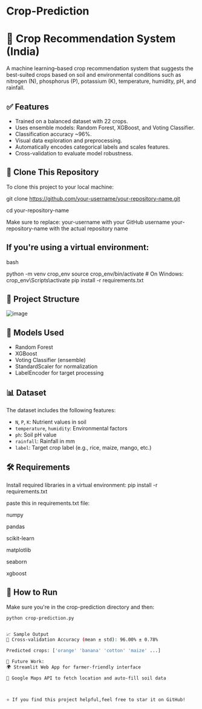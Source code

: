 # Crop-Prediction

# 🌾 Crop Recommendation System (India)

A machine learning–based crop recommendation system that suggests the best-suited crops based on soil and environmental conditions such as nitrogen (N), phosphorus (P), potassium (K), temperature, humidity, pH, and rainfall.

## ✅ Features

- Trained on a balanced dataset with 22 crops.
- Uses ensemble models: Random Forest, XGBoost, and Voting Classifier.
- Classification accuracy ~96%.
- Visual data exploration and preprocessing.
- Automatically encodes categorical labels and scales features.
- Cross-validation to evaluate model robustness.

##  🚀 Clone This Repository
To clone this project to your local machine:


git clone https://github.com/your-username/your-repository-name.git

cd your-repository-name

Make sure to replace:
your-username with your GitHub username
your-repository-name with the actual repository name

## If you're using a virtual environment:

bash

python -m venv crop_env
source crop_env/bin/activate  # On Windows: crop_env\Scripts\activate
pip install -r requirements.txt

## 📁 Project Structure

![image](https://github.com/user-attachments/assets/7a2c79ca-75fc-4211-a49d-75a6dbd9d72f)



## 🧠 Models Used

- Random Forest
- XGBoost
- Voting Classifier (ensemble)
- StandardScaler for normalization
- LabelEncoder for target processing
 

## 📊 Dataset

The dataset includes the following features:
- `N`, `P`, `K`: Nutrient values in soil
- `temperature`, `humidity`: Environmental factors
- `ph`: Soil pH value
- `rainfall`: Rainfall in mm
- `label`: Target crop label (e.g., rice, maize, mango, etc.)



## 🛠️ Requirements

Install required libraries in a virtual environment:
pip install -r requirements.txt

paste this in requirements.txt file:

numpy


pandas


scikit-learn


matplotlib


seaborn


xgboost


## 🚀 How to Run
Make sure you're in the crop-prediction directory and then:
```bash
python crop-prediction.py


📈 Sample Output
🎯 Cross-validation Accuracy (mean ± std): 96.00% ± 0.78%

Predicted crops: ['orange' 'banana' 'cotton' 'maize' ...]

📌 Future Work:
🌍 Streamlit Web App for farmer-friendly interface

📍 Google Maps API to fetch location and auto-fill soil data



⭐️ If you find this project helpful,feel free to star it on GitHub!










